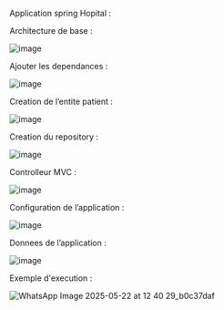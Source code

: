 Application spring Hopital :

Architecture de base :

![image](https://github.com/user-attachments/assets/81f7ce65-92cc-4ae7-8ce1-fee2976c7e0a)

Ajouter les dependances :

![image](https://github.com/user-attachments/assets/21127317-6755-4049-9ff4-e8c27c93a9ee)

Creation de l’entite patient :

![image](https://github.com/user-attachments/assets/907621ab-6a94-4396-9c65-3a5984577e06)

Creation du repository :

![image](https://github.com/user-attachments/assets/94d65e54-cf80-4864-8dd2-7958f5b9a031)

Controlleur MVC :

![image](https://github.com/user-attachments/assets/0b10cf7f-4a14-492d-96cd-2d055dd19df7)

Configuration de l’application :

![image](https://github.com/user-attachments/assets/9363bd0c-1019-4380-9203-88c311274f8e)


Donnees de l’application :

![image](https://github.com/user-attachments/assets/0a353203-7067-4051-add4-b19999234e41)

Exemple d'execution :

![WhatsApp Image 2025-05-22 at 12 40 29_b0c37daf](https://github.com/user-attachments/assets/8b05640d-c765-492d-a0ed-5510616e131a)
